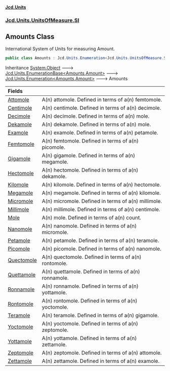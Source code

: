 #### [Jcd.Units](index.md 'index')
### [Jcd.Units.UnitsOfMeasure.SI](Jcd.Units.UnitsOfMeasure.SI.md 'Jcd.Units.UnitsOfMeasure.SI')

## Amounts Class

International System of Units for measuring Amount.

```csharp
public class Amounts : Jcd.Units.Enumeration<Jcd.Units.UnitsOfMeasure.SI.Amounts, Jcd.Units.UnitTypes.Amount>
```

Inheritance [System.Object](https://docs.microsoft.com/en-us/dotnet/api/System.Object 'System.Object') &#129106; [Jcd.Units.EnumerationBase&lt;](Jcd.Units.EnumerationBase_TEnumeration,T_.md 'Jcd.Units.EnumerationBase<TEnumeration,T>')[Amounts](Jcd.Units.UnitsOfMeasure.SI.Amounts.md 'Jcd.Units.UnitsOfMeasure.SI.Amounts')[,](Jcd.Units.EnumerationBase_TEnumeration,T_.md 'Jcd.Units.EnumerationBase<TEnumeration,T>')[Amount](Jcd.Units.UnitTypes.Amount.md 'Jcd.Units.UnitTypes.Amount')[&gt;](Jcd.Units.EnumerationBase_TEnumeration,T_.md 'Jcd.Units.EnumerationBase<TEnumeration,T>') &#129106; [Jcd.Units.Enumeration&lt;](Jcd.Units.Enumeration_TEnumeration,T_.md 'Jcd.Units.Enumeration<TEnumeration,T>')[Amounts](Jcd.Units.UnitsOfMeasure.SI.Amounts.md 'Jcd.Units.UnitsOfMeasure.SI.Amounts')[,](Jcd.Units.Enumeration_TEnumeration,T_.md 'Jcd.Units.Enumeration<TEnumeration,T>')[Amount](Jcd.Units.UnitTypes.Amount.md 'Jcd.Units.UnitTypes.Amount')[&gt;](Jcd.Units.Enumeration_TEnumeration,T_.md 'Jcd.Units.Enumeration<TEnumeration,T>') &#129106; Amounts

| Fields | |
| :--- | :--- |
| [Attomole](Jcd.Units.UnitsOfMeasure.SI.Amounts.Attomole.md 'Jcd.Units.UnitsOfMeasure.SI.Amounts.Attomole') | A(n) attomole. Defined in terms of a(n) femtomole. |
| [Centimole](Jcd.Units.UnitsOfMeasure.SI.Amounts.Centimole.md 'Jcd.Units.UnitsOfMeasure.SI.Amounts.Centimole') | A(n) centimole. Defined in terms of a(n) decimole. |
| [Decimole](Jcd.Units.UnitsOfMeasure.SI.Amounts.Decimole.md 'Jcd.Units.UnitsOfMeasure.SI.Amounts.Decimole') | A(n) decimole. Defined in terms of a(n) mole. |
| [Dekamole](Jcd.Units.UnitsOfMeasure.SI.Amounts.Dekamole.md 'Jcd.Units.UnitsOfMeasure.SI.Amounts.Dekamole') | A(n) dekamole. Defined in terms of a(n) mole. |
| [Examole](Jcd.Units.UnitsOfMeasure.SI.Amounts.Examole.md 'Jcd.Units.UnitsOfMeasure.SI.Amounts.Examole') | A(n) examole. Defined in terms of a(n) petamole. |
| [Femtomole](Jcd.Units.UnitsOfMeasure.SI.Amounts.Femtomole.md 'Jcd.Units.UnitsOfMeasure.SI.Amounts.Femtomole') | A(n) femtomole. Defined in terms of a(n) picomole. |
| [Gigamole](Jcd.Units.UnitsOfMeasure.SI.Amounts.Gigamole.md 'Jcd.Units.UnitsOfMeasure.SI.Amounts.Gigamole') | A(n) gigamole. Defined in terms of a(n) megamole. |
| [Hectomole](Jcd.Units.UnitsOfMeasure.SI.Amounts.Hectomole.md 'Jcd.Units.UnitsOfMeasure.SI.Amounts.Hectomole') | A(n) hectomole. Defined in terms of a(n) dekamole. |
| [Kilomole](Jcd.Units.UnitsOfMeasure.SI.Amounts.Kilomole.md 'Jcd.Units.UnitsOfMeasure.SI.Amounts.Kilomole') | A(n) kilomole. Defined in terms of a(n) hectomole. |
| [Megamole](Jcd.Units.UnitsOfMeasure.SI.Amounts.Megamole.md 'Jcd.Units.UnitsOfMeasure.SI.Amounts.Megamole') | A(n) megamole. Defined in terms of a(n) kilomole. |
| [Micromole](Jcd.Units.UnitsOfMeasure.SI.Amounts.Micromole.md 'Jcd.Units.UnitsOfMeasure.SI.Amounts.Micromole') | A(n) micromole. Defined in terms of a(n) millimole. |
| [Millimole](Jcd.Units.UnitsOfMeasure.SI.Amounts.Millimole.md 'Jcd.Units.UnitsOfMeasure.SI.Amounts.Millimole') | A(n) millimole. Defined in terms of a(n) centimole. |
| [Mole](Jcd.Units.UnitsOfMeasure.SI.Amounts.Mole.md 'Jcd.Units.UnitsOfMeasure.SI.Amounts.Mole') | A(n) mole. Defined in terms of a(n)  count. |
| [Nanomole](Jcd.Units.UnitsOfMeasure.SI.Amounts.Nanomole.md 'Jcd.Units.UnitsOfMeasure.SI.Amounts.Nanomole') | A(n) nanomole. Defined in terms of a(n) micromole. |
| [Petamole](Jcd.Units.UnitsOfMeasure.SI.Amounts.Petamole.md 'Jcd.Units.UnitsOfMeasure.SI.Amounts.Petamole') | A(n) petamole. Defined in terms of a(n) teramole. |
| [Picomole](Jcd.Units.UnitsOfMeasure.SI.Amounts.Picomole.md 'Jcd.Units.UnitsOfMeasure.SI.Amounts.Picomole') | A(n) picomole. Defined in terms of a(n) nanomole. |
| [Quectomole](Jcd.Units.UnitsOfMeasure.SI.Amounts.Quectomole.md 'Jcd.Units.UnitsOfMeasure.SI.Amounts.Quectomole') | A(n) quectomole. Defined in terms of a(n) rontomole. |
| [Quettamole](Jcd.Units.UnitsOfMeasure.SI.Amounts.Quettamole.md 'Jcd.Units.UnitsOfMeasure.SI.Amounts.Quettamole') | A(n) quettamole. Defined in terms of a(n) ronnamole. |
| [Ronnamole](Jcd.Units.UnitsOfMeasure.SI.Amounts.Ronnamole.md 'Jcd.Units.UnitsOfMeasure.SI.Amounts.Ronnamole') | A(n) ronnamole. Defined in terms of a(n) yottamole. |
| [Rontomole](Jcd.Units.UnitsOfMeasure.SI.Amounts.Rontomole.md 'Jcd.Units.UnitsOfMeasure.SI.Amounts.Rontomole') | A(n) rontomole. Defined in terms of a(n) yoctomole. |
| [Teramole](Jcd.Units.UnitsOfMeasure.SI.Amounts.Teramole.md 'Jcd.Units.UnitsOfMeasure.SI.Amounts.Teramole') | A(n) teramole. Defined in terms of a(n) gigamole. |
| [Yoctomole](Jcd.Units.UnitsOfMeasure.SI.Amounts.Yoctomole.md 'Jcd.Units.UnitsOfMeasure.SI.Amounts.Yoctomole') | A(n) yoctomole. Defined in terms of a(n) zeptomole. |
| [Yottamole](Jcd.Units.UnitsOfMeasure.SI.Amounts.Yottamole.md 'Jcd.Units.UnitsOfMeasure.SI.Amounts.Yottamole') | A(n) yottamole. Defined in terms of a(n) zettamole. |
| [Zeptomole](Jcd.Units.UnitsOfMeasure.SI.Amounts.Zeptomole.md 'Jcd.Units.UnitsOfMeasure.SI.Amounts.Zeptomole') | A(n) zeptomole. Defined in terms of a(n) attomole. |
| [Zettamole](Jcd.Units.UnitsOfMeasure.SI.Amounts.Zettamole.md 'Jcd.Units.UnitsOfMeasure.SI.Amounts.Zettamole') | A(n) zettamole. Defined in terms of a(n) examole. |
